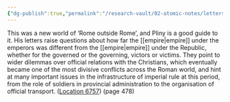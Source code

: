 ```yaml
---
{"dg-publish":true,"permalink":"/research-vault/02-atomic-notes/letters-of-pliny-the-younger-are-good-window-into-issues-of-roman-imperial-rule/"}
---
```


This was a new world of ‘Rome outside Rome’, and Pliny is a good guide to it. His letters raise questions about how far the [[empire\|empire]] under the emperors was different from the [[empire\|empire]] under the Republic, whether for the governed or the governing, victors or victims. They point to wider dilemmas over official relations with the Christians, which eventually became one of the most divisive conflicts across the Roman world, and hint at many important issues in the infrastructure of imperial rule at this period, from the role of soldiers in provincial administration to the organisation of official transport. ([Location 6757](https://readwise.io/to_kindle?action=open&asin=B0108U7IHO&location=6757)) (page 478)